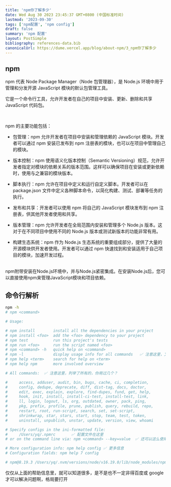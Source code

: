 ```yaml
---
title: 'npm你了解多少'
date: Wed Aug 30 2023 23:45:37 GMT+0800 (中国标准时间)
lastmod: '2023-09-30'
tags: ['npm配置', 'npm config']
draft: false
summary: 'npm 配置'
layout: PostSimple
bibliography: references-data.bib
canonicalUrl: https://dume.vercel.app/blog/about-npm/3_npm你了解多少
---
```


## npm

npm 代表 Node Package Manager（Node 包管理器），是 Node.js 环境中用于管理和分发开源 JavaScript 模块的默认包管理工具。

它是一个命令行工具，允许开发者在自己的项目中安装、更新、删除和共享 JavaScript 代码包。

<br/>

npm 的主要功能包括：

- 包管理：npm 允许开发者在项目中安装和管理依赖的 JavaScript 模块。开发者可以通过 npm 安装已发布到 npm 注册表的模块，也可以在项目中管理自己的模块。

- 版本控制：npm 使用语义化版本控制（Semantic Versioning）规范，允许开发者指定对模块的依赖关系的版本范围。这样可以确保项目在安装或更新依赖时，使用与之兼容的模块版本。

- 脚本执行：npm 允许在项目中定义和运行自定义脚本。开发者可以在 package.json 文件中定义各种脚本命令，以简化构建、测试、部署等任务的执行。

- 发布和共享：开发者可以使用 npm 将自己的 JavaScript 模块发布到 npm 注册表，供其他开发者使用和共享。

- 版本管理：npm 允许开发者在全局范围内安装和管理多个 Node.js 版本。这对于在不同项目中使用不同的 Node.js 版本或测试新版本的功能非常有用。

- 构建生态系统：npm 作为 Node.js 生态系统的重要组成部分，提供了大量的开源模块供开发者使用。开发者可以通过 npm 快速找到和安装适用于自己项目的模块，加速开发过程。

<br/>
npm附带安装在Node.js环境中，并与Node.js紧密集成。在安装Node.js后，您可以直接使用npm来管理JavaScript模块和项目依赖。

## 命令行解析

```bash
npm -h
# npm <command>

# Usage:

# npm install        install all the dependencies in your project
# npm install <foo>  add the <foo> dependency to your project
# npm test           run this project's tests
# npm run <foo>      run the script named <foo>
# npm <command> -h   quick help on <command>
# npm -l             display usage info for all commands   ✅ 注意这里，又是打开新世界的大门啊
# npm help <term>    search for help on <term>
# npm help npm       more involved overview

# All commands:  ✅ 注意这里，列举了所有的，你用过几个？

#     access, adduser, audit, bin, bugs, cache, ci, completion,
#     config, dedupe, deprecate, diff, dist-tag, docs, doctor,
#     edit, exec, explain, explore, find-dupes, fund, get, help,
#     hook, init, install, install-ci-test, install-test, link,
#     ll, login, logout, ls, org, outdated, owner, pack, ping,
#     pkg, prefix, profile, prune, publish, query, rebuild, repo,
#     restart, root, run-script, search, set, set-script,
#     shrinkwrap, star, stars, start, stop, team, test, token,
#     uninstall, unpublish, unstar, update, version, view, whoami

# Specify configs in the ini-formatted file:
#     /Users/yq/.npmrc       ✅ 配置文件在这里
# or on the command line via: npm <command> --key=value  ✅ 还可以这么使用额

# More configuration info: npm help config ✅ 更多信息
# Configuration fields: npm help 7 config

# npm@8.19.3 /Users/yq/.nvm/versions/node/v16.19.0/lib/node_modules/npm
```

仅仅从上面的帮助信息里，就可以知道很多，是不是也不一定非得百度或 google 才可以解决问题啊，格局要打开
